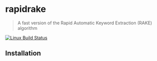 rapidrake
================

> A fast version of the Rapid Automatic Keyword Extraction (RAKE) algorithm

[![Linux Build Status](https://travis-ci.org/crew102/rapidrake-java.svg?branch=master)](https://travis-ci.org/crew102/rapidrake-java)

Installation
------------